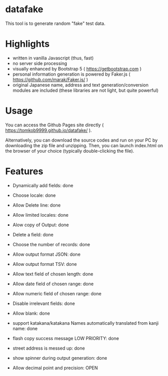 # datafake

This tool is to generate random "fake" test data.


# Highlights
- written in vanilla Javascript (thus, fast)
- no server side processing
- visually enhanced by Bootstrap 5 ( https://getbootstrap.com )
- personal information generation is powered by Faker.js ( https://github.com/marak/Faker.js/ )
- original Japanese name, address and text generation/conversion modules are included (these libraries are not light, but quite powerful)
# Usage

You can access the Github Pages site directly ( https://tomkob9999.github.io/datafake/ ).

Alternatively, you can download the source codes and run on your PC by downloading the zip file and unzipping.  Then, you can launch index.html on the browser of your choice (typically double-clicking the file).

# Features
- Dynamically add fields: done
- Choose locale: done
- Allow Delete line: done
- Allow limited locales: done
- Alow copy of Output: done
- Delete a field: done
- Choose the number of records: done
- Allow output format JSON: done
- Allow output format TSV: done
- Allow text field of chosen length: done
- Allow date field of chosen range: done
- Allow numeric field of chosen range: done
- Disable irrelevant fields: done
- Allow blank: done
- support katakana/katakana Names automatically translated from kanji name: done
- flash copy success message LOW PRIORITY: done
- street address is messed up: done
- show spinner during output generation: done

- Allow decimal point and precision: OPEN